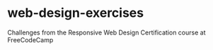 # web-design-exercises
Challenges from the Responsive Web Design Certification course at FreeCodeCamp
